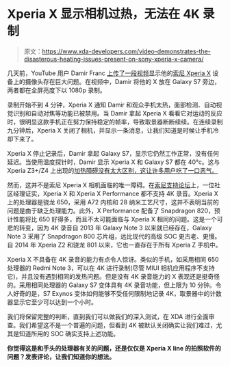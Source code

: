 # Xperia X 显示相机过热，无法在 4K 录制

> 原文：<https://www.xda-developers.com/video-demonstrates-the-disasterous-heating-issues-present-on-sony-xperia-x-camera/>

几天前，YouTube 用户 Damir Franc [上传了一段视频](https://youtu.be/QNweHTAVUg4)显示他的[索尼 Xperia X](http://forum.xda-developers.com/xperia-x) 设备上的摄像头存在巨大问题。在视频中，Damir 将他的 X 放在 Galaxy S7 旁边，两者都在全屏亮度下以 1080p 录制。

录制开始不到 4 分钟，Xperia X 通知 Damir 和观众手机太热，面部检测、自动视觉识别和自动对焦等功能已被禁用。当 Damir 拿起 Xperia X 看看它对运动的反应时，很明显这款手机正在努力保持稳定的帧率，导致取景器断断续续。在连续录制九分钟后，Xperia X 关闭了相机，并显示一条消息，让我们知道是时候让手机冷却下来了。

Xperia X 停止记录后，Damir 拿起 Galaxy S7，显示它仍然工作正常，没有任何延迟。当使用温度探针时，Damir 显示 Xperia X 和 Galaxy S7 都在 40°c。这与 Xperia Z3+/Z4 上出现的[加热障碍没有太大区别，这让许多用户吃了一口恶气。](http://www.xda-developers.com/xda-external-link/the-xperia-z3-camera-crash-in-about-3-seconds/)

然而，这并不是索尼 Xperia X 相机面临的唯一障碍。在[索尼支持论坛](https://talk.sonymobile.com/t5/Xperia-X-Performance/4K-video-recording/m-p/1098205/highlight/true#M67)上，一位社区经理证实，Xperia X 和 Xperia X Performance 都不支持 4K 录音。Xperia X 上的处理器是骁龙 650，采用 A72 内核和 28 纳米工艺尺寸，这并不表明当前的问题是由于缺乏处理能力。此外，X Performance 配备了 Snapdragon 820，预计性能将比 650 好得多，而且不太可能面临与 Xperia X 相同的问题。这是一个可悲的转变，因为 4K 录音自 2013 年 Galaxy Note 3 以来就已经存在，Galaxy Note 3 采用了 Snapdragon 800 芯片组，远比现代的高级 SOC 更古老、更慢。自 2014 年 Xperia Z2 和骁龙 801 以来，它也一直存在于所有 Xperia Z 手机中。

Xperia X 不具备在 4K 录音的能力有点令人惊讶。类似的手机，如采用相同 650 处理器的 Redmi Note 3，可以在 4K 进行录制(尽管 MIUI 相机应用程序不支持它)，并且没有遇到相同的发热问题。但是没有 4K 录音能力的 X 表现还是挺奇怪的。采用相同处理器的 Galaxy S7 变体具有 4K 录音功能，但上限为 10 分钟。令人好奇的是，S7 Exynos 变体如何能够不受任何限制地记录 4K，取景器中的计数器显示它至少可以达到一个小时。

我们将保留完整的判断，直到我们可以做我们的深入测试，在 XDA 进行全面审查。我们希望这不是一个普遍的问题，但看到 4K 被默认关闭确实让我们难过，尤其是知道所用的 SOC 确实支持上述功能。

**你觉得这是和手头的处理器有关的问题，还是仅仅是 Xperia X line 的拍照软件的问题？发表评论，让我们知道你的想法。**